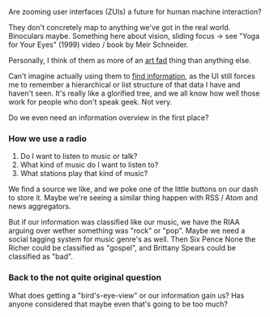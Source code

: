 <!--
title: Getting above information
created: 4 January 2005 - 1:03 pm
updated: 4 January 2005 - 1:47 pm
tags: interfaces, unfinished
-->

Are zooming user interfaces (ZUIs) a future for human machine interaction?

They don't concretely map to anything we've got in the real world. Binoculars maybe. Something here about vision, sliding focus -> see "Yoga for Your Eyes" (1999) video / book by Meir Schneider.

Personally, I think of them as more of an [art fad][] thing than anything else.

Can't imagine actually using them to [find information][], as the UI still forces me to remember a hierarchical or list structure of that data I have and haven't seen. It's really like a glorified tree, and we all know how well those work for people who don't speak geek. Not very.

Do we even need an information overview in the first place?

### How we use a radio ###

1. Do I want to listen to music or talk?
2. What kind of music do I want to listen to?
3. What stations play that kind of music?

We find a source we like, and we poke one of the little buttons on our dash to store it. Maybe we're seeing a similar thing happen with RSS / Atom and news aggregators.

But if our information was classified like our music, we have the RIAA arguing over wether something was "rock" or "pop". Maybe we need a social tagging system for music genre's as well. Then Six Pence None the Richer could be classified as "gospel", and Brittany Spears could be classified as "bad".

### Back to the not quite original question ###

What does getting a "bird's-eye-view" or our information gain us? Has anyone considered that maybe even that's going to be too much?



[art fad]: http://www.duracel.de/zoom/zoom.htm "Zoom Quilt: A Flash art project that demonstrates a ZUI (via Nooface, nooface.net)"

[find information]: http://www.mrl.nyu.edu/~perlin/zoom/Presentation.html "Ken Perlin (NYU Media Research Lab): Demo of a Zooming Slide Presentation (via Nooface, nooface.net)"
